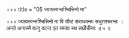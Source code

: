 +++
title = "05 ज्यायस्वन्तश्चित्तिनो मा"

+++
ज्यायस्वन्तश्चित्तिनो मा वि यौष्टं संराधयन्तः सधुराश्चरन्तः ।  
अन्यो अन्यस्मै वल्गु वदन्त एत समग्रा स्थ सध्रीचीनाः ॥ ५ ॥